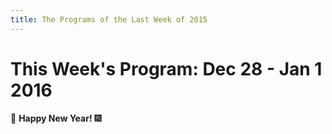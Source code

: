 ```yaml
---
title: The Programs of the Last Week of 2015
---
```


This Week's Program: Dec 28 - Jan 1 2016
========================================

🎊 **Happy New Year!** 🎆
